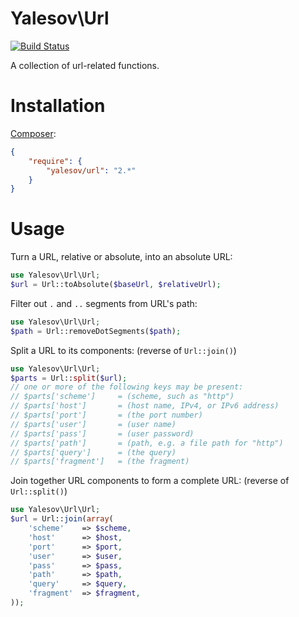 # Yalesov\Url

[![Build Status](https://secure.travis-ci.org/yalesov/url.png)](http://travis-ci.org/yalesov/url)

A collection of url-related functions.

# Installation

[Composer](http://getcomposer.org/):

```json
{
    "require": {
        "yalesov/url": "2.*"
    }
}
```

# Usage

Turn a URL, relative or absolute, into an absolute URL:

```php
use Yalesov\Url\Url;
$url = Url::toAbsolute($baseUrl, $relativeUrl);
```

Filter out `.` and `..` segments from URL's path:

```php
use Yalesov\Url\Url;
$path = Url::removeDotSegments($path);
```

Split a URL to its components: (reverse of `Url::join()`)

```php
use Yalesov\Url\Url;
$parts = Url::split($url);
// one or more of the following keys may be present:
// $parts['scheme']     = (scheme, such as "http")
// $parts['host']       = (host name, IPv4, or IPv6 address)
// $parts['port']       = (the port number)
// $parts['user']       = (user name)
// $parts['pass']       = (user password)
// $parts['path']       = (path, e.g. a file path for "http")
// $parts['query']      = (the query)
// $parts['fragment']   = (the fragment)
```

Join together URL components to form a complete URL: (reverse of `Url::split()`)

```php
use Yalesov\Url\Url;
$url = Url::join(array(
    'scheme'    => $scheme,
    'host'      => $host,
    'port'      => $port,
    'user'      => $user,
    'pass'      => $pass,
    'path'      => $path,
    'query'     => $query,
    'fragment'  => $fragment,
));
```
